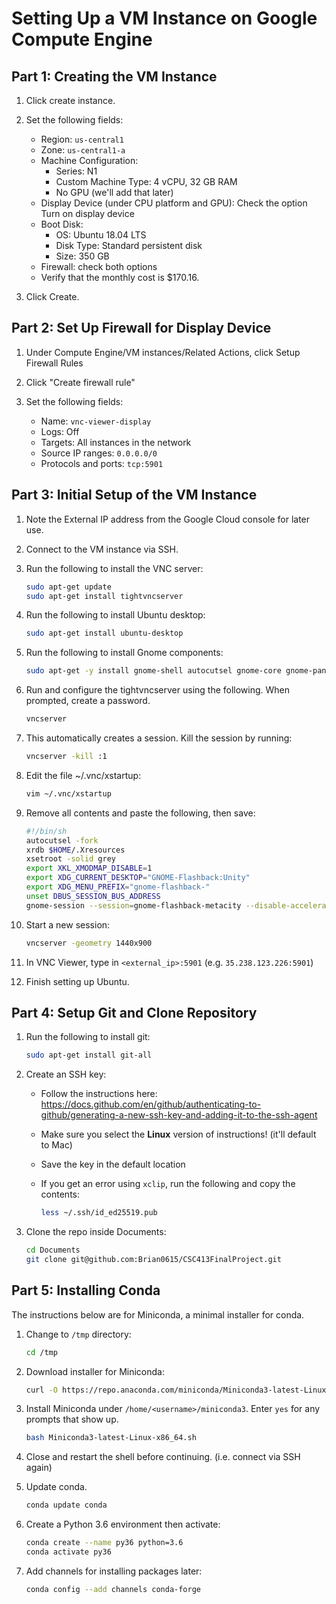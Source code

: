 # Setting Up a VM Instance on Google Compute Engine

## Part 1: Creating the VM Instance

1. Click create instance.

2. Set the following fields:
   - Region: `us-central1`
   - Zone: `us-central1-a`
   - Machine Configuration:
     - Series: N1
     - Custom Machine Type: 4 vCPU, 32 GB RAM
     - No GPU (we'll add that later)
   - Display Device (under CPU platform and GPU): Check the option Turn on display device
   - Boot Disk:
     - OS: Ubuntu 18.04 LTS
     - Disk Type: Standard persistent disk
     - Size: 350 GB
   - Firewall: check both options
   - Verify that the monthly cost is $170.16.
3. Click Create.

## Part 2: Set Up Firewall for Display Device

1. Under Compute Engine/VM instances/Related Actions, click Setup Firewall Rules

2. Click "Create firewall rule"

3. Set the following fields:
   - Name: `vnc-viewer-display`
   - Logs: Off
   - Targets: All instances in the network
   - Source IP ranges: `0.0.0.0/0`
   - Protocols and ports: `tcp:5901`

## Part 3: Initial Setup of the VM Instance

1. Note the External IP address from the Google Cloud console for later use.

2. Connect to the VM instance via SSH.

3. Run the following to install the VNC server:

   ```bash
   sudo apt-get update
   sudo apt-get install tightvncserver
   ```

4. Run the following to install Ubuntu desktop:

   ```bash
   sudo apt-get install ubuntu-desktop
   ```

5. Run the following to install Gnome components:

   ```bash
   sudo apt-get -y install gnome-shell autocutsel gnome-core gnome-panel gnome-themes-standard
   ```

6. Run and configure the tightvncserver using the following. When prompted, create a password.

   ```bash
   vncserver
   ```

7. This automatically creates a session. Kill the session by running:

   ```bash
   vncserver -kill :1
   ```

8. Edit the file ~/.vnc/xstartup:

   ```bash
   vim ~/.vnc/xstartup
   ```

9. Remove all contents and paste the following, then save:

   ```bash
   #!/bin/sh
   autocutsel -fork
   xrdb $HOME/.Xresources
   xsetroot -solid grey
   export XKL_XMODMAP_DISABLE=1
   export XDG_CURRENT_DESKTOP="GNOME-Flashback:Unity"
   export XDG_MENU_PREFIX="gnome-flashback-"
   unset DBUS_SESSION_BUS_ADDRESS
   gnome-session --session=gnome-flashback-metacity --disable-acceleration-check --debug &amp;
   ```

10. Start a new session:

    ```bash
    vncserver -geometry 1440x900
    ```

11. In VNC Viewer, type in `<external_ip>:5901` (e.g. `35.238.123.226:5901`)

12. Finish setting up Ubuntu.

## Part 4: Setup Git and Clone Repository

1. Run the following to install git:

   ```bash
   sudo apt-get install git-all
   ```

2. Create an SSH key:

   - Follow the instructions here: <https://docs.github.com/en/github/authenticating-to-github/generating-a-new-ssh-key-and-adding-it-to-the-ssh-agent>
   - Make sure you select the **Linux** version of instructions! (it'll default to Mac)
   - Save the key in the default location
   - If you get an error using `xclip`, run the following and copy the contents:

     ```bash
     less ~/.ssh/id_ed25519.pub
     ```

3. Clone the repo inside Documents:

   ```bash
   cd Documents
   git clone git@github.com:Brian0615/CSC413FinalProject.git
   ```

## Part 5: Installing Conda

The instructions below are for Miniconda, a minimal installer for conda.

1. Change to `/tmp` directory:

   ```bash
   cd /tmp
   ```

2. Download installer for Miniconda:

   ```bash
   curl -O https://repo.anaconda.com/miniconda/Miniconda3-latest-Linux-x86_64.sh
   ```

3. Install Miniconda under `/home/<username>/miniconda3`. Enter `yes` for any prompts that show up.

   ```bash
   bash Miniconda3-latest-Linux-x86_64.sh
   ```

4. Close and restart the shell before continuing. (i.e. connect via SSH again)

5. Update conda.

   ```bash
   conda update conda
   ```

6. Create a Python 3.6 environment then activate:

   ```bash
   conda create --name py36 python=3.6
   conda activate py36
   ```

7. Add channels for installing packages later:

   ```bash
   conda config --add channels conda-forge
   ```
